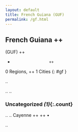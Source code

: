 ```yaml
---
layout: default
title: French Guiana (GUF)
permalink: /gf.html
---
```



## French Guiana   ++
(GUF)  ++
-                     ++
0 Regions, ++
1 Cities
{: #gf }

.. 




.. 
.. 


### Uncategorized _(1)_{:.count}


..
..
Cayenne  ++
 ++
•




.. 
 
